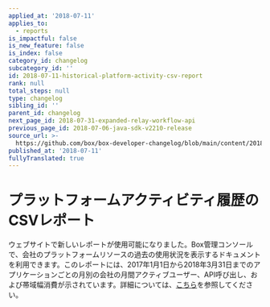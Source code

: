 ```yaml
---
applied_at: '2018-07-11'
applies_to:
  - reports
is_impactful: false
is_new_feature: false
is_index: false
category_id: changelog
subcategory_id: ''
id: 2018-07-11-historical-platform-activity-csv-report
rank: null
total_steps: null
type: changelog
sibling_id: ''
parent_id: changelog
next_page_id: 2018-07-31-expanded-relay-workflow-api
previous_page_id: 2018-07-06-java-sdk-v2210-release
source_url: >-
  https://github.com/box/box-developer-changelog/blob/main/content/2018/07-11-historical-platform-activity-csv-report.md
published_at: '2018-07-11'
fullyTranslated: true
---
```

# プラットフォームアクティビティ履歴のCSVレポート

ウェブサイトで新しいレポートが使用可能になりました。Box管理コンソールで、会社のプラットフォームリソースの過去の使用状況を表示するドキュメントを利用できます。このレポートには、2017年1月1日から2018年3月31日までのアプリケーションごとの月別の会社の月間アクティブユーザー、API呼び出し、および帯域幅消費が示されています。詳細については、[こちら][platform_activity_csv]を参照してください。

[platform_activity_csv]: https://community.box.com/t5/How-to-Guides-for-Admins/Running-the-Platform-Activity-Report/ta-p/58620
